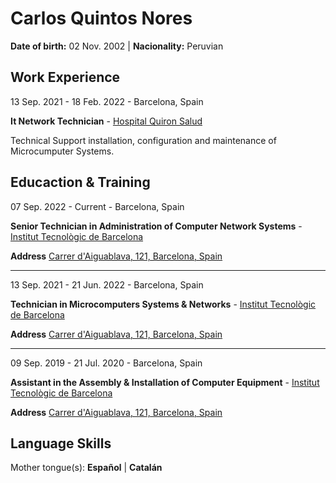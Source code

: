 # Carlos Quintos Nores
**Date of birth:** 02 Nov. 2002 | **Nacionality:** Peruvian

## Work Experience
13 Sep. 2021 - 18 Feb. 2022 - Barcelona, Spain

**It Network Technician** - [Hospital Quiron Salud](https://www.quironsalud.es/hospital-barcelona)

Technical Support installation, configuration and maintenance of Microcumputer Systems.

## Educaction & Training
07 Sep. 2022 - Current - Barcelona, Spain

**Senior Technician in Administration of Computer Network Systems** - [Institut  Tecnològic de Barcelona](https://www.itb.cat/)

**Address** [Carrer d'Aiguablava, 121, Barcelona, Spain](https://g.page/itecbcn?share)
___
13 Sep. 2021 - 21 Jun. 2022 - Barcelona, Spain

**Technician in Microcomputers Systems & Networks** - [Institut  Tecnològic de Barcelona](https://www.itb.cat/)

**Address** [Carrer d'Aiguablava, 121, Barcelona, Spain](https://g.page/itecbcn?share)
___
09 Sep. 2019 - 21 Jul. 2020 - Barcelona, Spain

**Assistant in the Assembly & Installation of Computer Equipment** - [Institut  Tecnològic de Barcelona](https://www.itb.cat/)

**Address** [Carrer d'Aiguablava, 121, Barcelona, Spain](https://g.page/itecbcn?share)

## Language Skills
Mother tongue(s): **Español** | **Catalán**

